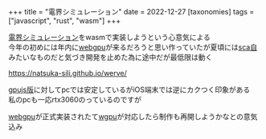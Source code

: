 +++
title = "電界シミュレーション"
date = 2022-12-27
[taxonomies]
tags = ["javascript", "rust", "wasm"]
+++

[電界シミュレーション](../2-sotsuken)をwasmで実装しようという心意気による\
今年の初めには年内に[webgpu](https://www.w3.org/TR/webgpu/)が来るだろうと思い作っていたが夏頃には[sca自](https://twitter.com/sca_di)みたいなものだと気づき開発を止めた為に途中だが最低限は動く

<https://natsuka-sili.github.io/werve/>

[gpujs版](https://s1kl.github.io/werve/)に対してpcでは安定しているがiOS端末では逆にカクつく印象がある\
私のpcも一応rtx3060のっているのですが

[webgpu](https://www.w3.org/TR/webgpu/)が正式実装されたて[wgpu](https://wgpu.rs/)が対応したら制作も再開しようかなとの意気込み
